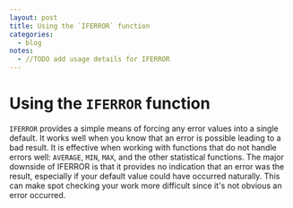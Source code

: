 ```yaml
---
layout: post
title: Using the `IFERROR` function
categories:
  - blog
notes:
  - //TODO add usage details for IFERROR
---
```


# Using the `IFERROR` function

`IFERROR` provides a simple means of forcing any error values into a single default. It works well when you know that an error is possible leading to a bad result. It is effective when working with functions that do not handle errors well: `AVERAGE`, `MIN`, `MAX`, and the other statistical functions. The major downside of IFERROR is that it provides no indication that an error was the result, especially if your default value could have occurred naturally. This can make spot checking your work more difficult since it's not obvious an error occurred.
